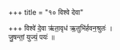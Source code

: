 +++
title = "१० विश्वे देवा"

+++
विश्वे॑ दे॒वा ऋ॑ता॒वृध॑ ऋ॒तुभि॑र्हवन॒श्रुतः॑ ।  
जु॒षन्तां॒ युज्यं॒ पयः॑ ॥